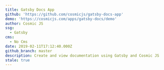 ```yaml
---
title: Gatsby Docs App
github: 'https://github.com/cosmicjs/gatsby-docs-app'
demo: 'https://cosmicjs.com/apps/gatsby-docs/demo'
author: Cosmic JS
ssg:
  - Gatsby
cms:
  - No Cms
date: 2019-02-11T17:12:40.000Z
github_branch: master
description: Create and view documentation using Gatsby and Cosmic JS
stale: true
---
```

